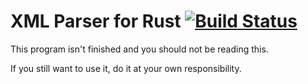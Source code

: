 XML Parser for Rust [![Build Status](https://travis-ci.org/DanielFath/xml-parser.png?branch=master)](https://travis-ci.org/DanielFath/xml-parser)
==========

This program isn't finished and you should not be reading this. 

If you still want to use it, do it at your own responsibility.

